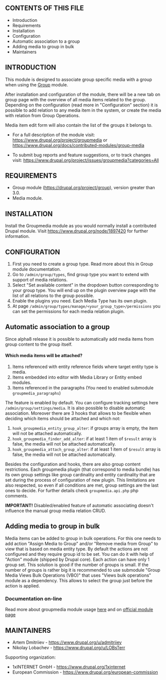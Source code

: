 CONTENTS OF THIS FILE
---------------------

* Introduction
* Requirements
* Installation
* Configuration
* Automatic association to a group
* Adding media to group in bulk
* Maintainers

INTRODUCTION
------------

This module is designed to associate group specific media  with a group when
using the [Group](https://www.drupal.org/project/group) module.

After installation and configuration of the module, there will be a new tab
on group page with the overview of all media items related to the group.
Depending on the configuration (read more in "Configuration" section) it is
possible to add relation to any media item in the system, or create the
media with relation from Group Operations.

Media item edit form will also contain the list of the groups it belongs to.

* For a full description of the module visit:
  https://www.drupal.org/project/groupmedia
  or
  https://www.drupal.org/docs/contributed-modules/group-media

* To submit bug reports and feature suggestions, or to track changes visit:
  https://www.drupal.org/project/issues/groupmedia?categories=All


REQUIREMENTS
------------

 - Group module (https://drupal.org/project/group), version greater than
   3.0.
 - Media module.

INSTALLATION
------------

Install the Groupmedia module as you would normally install a contributed
Drupal module. Visit https://www.drupal.org/node/1897420 for further
information.

CONFIGURATION
-------------

1. First you need to create a group type. Read more about this in Group
   module documentation.
1. Go to `/admin/group/types`, find group type you want to extend with
   support of media relations.
1. Select "Set available content" in the dropdown button corresponding
   to your group type. You will end up on the plugin overview page with
   the list of all relations to the group possible.
1. Enable the plugins you need. Each Media Type has its own plugin.
1. At page `/admin/group/types/manage/<your_group_type>/permissions`
   you can set the permissions for each media relation plugin.

Automatic association to a group
--------------------------------

Since alpha8 release it is possible to automatically add media items from
group content to the group itself.

#### Which media items will be attached?

1. Items referenced with entity reference fields where target entity type is
   media.
1. Items embedded into editor with Media Library or Entity embed modules.
1. Items referenced in the paragraphs (You need to enabled submodule
   `groupmedia_paragraphs`)

The feature is enabled by default. You can configure tracking settings here
`/admin/group/settings/media`. It is also possible to disable automatic
association. Moreover there are 3 hooks that allows to be flexible when
deciding which items should be attached and which not:
1. `hook_groupmedia_entity_group_alter`: if groups array is empty, the item
will not be attached automatically.
1. `hook_groupmedia_finder_add_alter`: if at least 1 item of `$result` array is
false, the media will not be attached automatically.
1. `hook_groupmedia_attach_group_alter`: if at least 1 item of `$result` array
   is false, the media will not be attached automatically.

Besides the configuration and hooks, there are also group content restrictions.
Each groupmedia plugin (that correspond to media bundle) has its own group
settings like group cardinality and entity cardinality that are set during the
process of configuration of new plugin. This limitations are also respected, so
even if all conditions are met, group settings are the last ones to decide.
For further details check `groupmedia.api.php` php comments.

**IMPORTANT!** Disabled/enabled feature of automatic associating doesn't
influence the manual group media relation CRUD.

Adding media to group in bulk
--------------------------------

Media items can be added to group in bulk operations. For this one needs to add
action "Assign Media to Group" and/or "Remove media from Group" to view that is
based on media entity type. By default the actions are not configured and they
require group id to be set. You can do it with help of "Action" module (shipped
by Drupal core). Each action can have only 1 group set. This solution is good
if the number of groups is small. If the number of groups is rather big it is
recommended to use submodule "Group Media Views Bulk Operations (VBO)" that
uses "Views bulk operations" module as a dependency. This allows to select the
group just before the action is applied.

### Documentation on-line

Read more about groupmedia module usage
[here](https://www.drupal.org/docs/contributed-modules/group-media)
and on [official module page](https://drupal.org/project/groupmedia)

MAINTAINERS
-----------

* Artem Dmitriiev - https://www.drupal.org/u/admitriiev
* Nikolay Lobachev - https://www.drupal.org/u/LOBsTerr

Supporting organization:

* 1xINTERNET GmbH - https://www.drupal.org/1xinternet
* European Commission - https://www.drupal.org/european-commission
